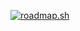 [![roadmap.sh](https://api.roadmap.sh/v1-badge/wide/64ef52b2b128dce3cb90f774?variant=dark&roadmaps=aspnet-core%2Cdevops%2Csql)](https://roadmap.sh)
